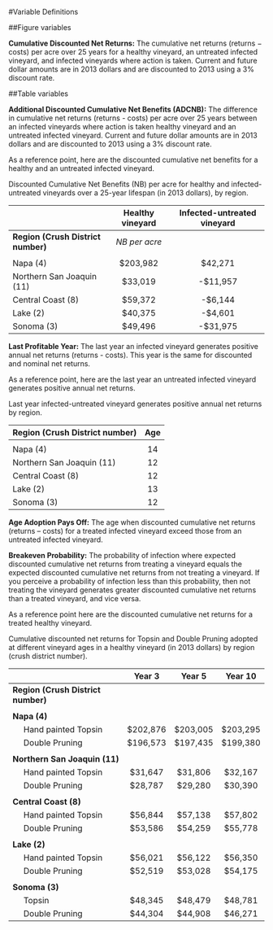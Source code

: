 #Variable Definitions

##Figure variables

**Cumulative Discounted Net Returns:** The cumulative net returns (returns &minus; costs) per acre over 25 years for a healthy vineyard, an untreated infected vineyard, and infected vineyards where action is taken. Current and future dollar amounts are in 2013 dollars and are discounted to 2013 using a 3% discount rate. 

##Table variables

**Additional Discounted Cumulative Net Benefits (ADCNB):** The difference in cumulative net returns (returns - costs) per acre over 25 years between an infected vineyards where action is taken healthy vineyard and an untreated infected vineyard. Current and future dollar amounts are in 2013 dollars and are discounted to 2013 using a 3% discount rate.  

As a reference point, here are the discounted cumulative net benefits for a healthy and an untreated infected vineyard.  

Discounted Cumulative Net Benefits (NB) per acre for healthy and infected-untreated vineyards over a 25-year lifespan (in 2013 dollars), by region.  

|                                  | **Healthy vineyard** | **Infected-untreated vineyard** |
  -------------------------------- | :------------------: | :-----------------------------: |
**Region (Crush District number)** | *NB per acre*                                         ||
|                                                                                         |||
Napa (4)                           | $203,982             | $42,271                         |
Northern San Joaquin (11)          | $33,019              | -$11,957                        |
Central Coast (8)                  | $59,372              | -$6,144                         |
Lake (2)                           | $40,375              | -$4,601                         |
Sonoma (3)                         |$49,496               | -$31,975                        |

**Last Profitable Year:** The last year an infected vineyard generates positive annual net returns (returns - costs). This year is the same for discounted and nominal net returns.  

As a reference point, here are the last year an untreated infected vineyard generates positive annual net returns.  

Last year infected-untreated vineyard generates positive annual net returns by region.  

| **Region (Crush District number)** | **Age** |
  ---------------------------------- |   :-:   |
|                                             ||
  Napa (4)                           |   14    |
  Northern San Joaquin (11)          |   12    |
  Central Coast (8)                  |   12    |
  Lake (2)                           |   13    |
  Sonoma (3)                         |   12    |

**Age Adoption Pays Off:** The age when discounted cumulative net returns (returns – costs) for a treated infected vineyard exceed those from an untreated infected vineyard.  

**Breakeven Probability:**  The probability of infection where expected discounted cumulative net returns from treating a vineyard equals the expected discounted cumulative net returns from not treating a vineyard. If you perceive a probability of infection less than this probability, then not treating the vineyard generates greater discounted cumulative net returns than a treated vineyard, and vice versa.  

As a reference point here are the discounted cumulative net returns for a treated healthy vineyard.  

Cumulative discounted net returns for Topsin and Double Pruning adopted at different vineyard ages in a healthy vineyard (in 2013 dollars) by region (crush district number).  

|                                                 | Year 3   | Year 5   | Year 10  |
 ------------------------------------------------ | :------: | :------: | :------: |
**Region (Crush District number)** |                                             |||
|                                                                               ||||
**Napa (4)**                                                                    ||||		
&nbsp;&nbsp;&nbsp;&nbsp;&nbsp;Hand painted Topsin | $202,876 | $203,005 | $203,295 |
&nbsp;&nbsp;&nbsp;&nbsp;&nbsp;Double Pruning      | $196,573 | $197,435 | $199,380 |
|                                                                               ||||			
**Northern San Joaquin (11)**                                                   ||||
&nbsp;&nbsp;&nbsp;&nbsp;&nbsp;Hand painted Topsin | $31,647  | $31,806  | $32,167  |
&nbsp;&nbsp;&nbsp;&nbsp;&nbsp;Double Pruning      | $28,787  | $29,280  | $30,390  |
|                                                                               ||||
**Central Coast (8)**                                                           ||||
&nbsp;&nbsp;&nbsp;&nbsp;&nbsp;Hand painted Topsin | $56,844  | $57,138  | $57,802  |
&nbsp;&nbsp;&nbsp;&nbsp;&nbsp;Double Pruning      | $53,586  | $54,259  | $55,778  |
|                                                                               ||||
**Lake (2)**                                                                    ||||
&nbsp;&nbsp;&nbsp;&nbsp;&nbsp;Hand painted Topsin | $56,021  | $56,122  | $56,350  |
&nbsp;&nbsp;&nbsp;&nbsp;&nbsp;Double Pruning      | $52,519  | $53,028  | $54,175  |
|                                                                               ||||
**Sonoma (3)**                                                                  ||||
&nbsp;&nbsp;&nbsp;&nbsp;&nbsp;Topsin              | $48,345  | $48,479  | $48,781  |
&nbsp;&nbsp;&nbsp;&nbsp;&nbsp;Double Pruning      | $44,304  | $44,908  | $46,271  |

